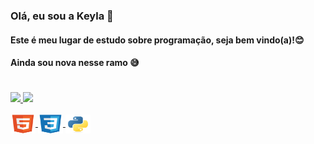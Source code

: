 ### Olá, eu sou a Keyla 🙂
#### Este é meu lugar de estudo sobre programação, seja bem vindo(a)!😊
#### Ainda sou nova nesse ramo 😅
#
<div>
  <a href="https://github.com/KeylaVSantos">
  <img height="180em" src="https://github-readme-stats.vercel.app/api?username=KeylaVSantos&show_icons=true&theme=dracula&include_all_commits=true&count_private=true"/>
  <img height="180em" src="https://github-readme-stats.vercel.app/api/top-langs/?username=KeylaVSantos&layout=compact&langs_count=16&theme=dracula"/>
</div>
<div style="display: inline_block"><br>
  <img align="center" alt="Keyla-HTML" height="30" width="40" src="https://raw.githubusercontent.com/devicons/devicon/master/icons/html5/html5-original.svg">
  <img align="center" alt="Keyla-CSS" height="30" width="40" src="https://raw.githubusercontent.com/devicons/devicon/master/icons/css3/css3-original.svg">
  <img align="center" alt="Keyla-Python" height="30" width="40" src="https://raw.githubusercontent.com/devicons/devicon/master/icons/python/python-original.svg">
</div>

<!-- ainda estou arrumando...

<div>
  <a href = "mailto:keyla.v.d.santos.com"><img src="https://img.shields.io/badge/-Gmail-FD3A5C?style=for-the-badge&logo=gmail&logoColor=white" target="_blank"></a>
</div>

![Keyla GitHub stats](https://github-readme-stats.vercel.app/api?username=KeylaVSantos&show_icons=true&theme=radical) [![Top Langs](https://github-readme-stats.vercel.app/api/top-langs/?username=KeylaVSantos&layout=compact)](https://github.com/anuraghazra/github-readme-stats)

## Tecnologias que uso

<div style="display: inline_block">
    <img align="center" alt="Python" src="https://img.shields.io/badge/Python-3776AB?style=for-the-badge&logo=python&logoColor=white" />
    <img align="center" alt="CSS" src="https://img.shields.io/badge/CSS-239120?style=for-the-badge&logo=css3&logoColor=white" />
    <img align="center" alt="HTML5" src="https://img.shields.io/badge/HTML5-E34F26?style=for-the-badge&logo=html5&logoColor=white" />
</div>-->
